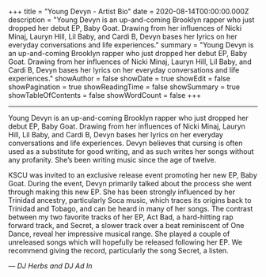 +++
title = "Young Devyn - Artist Bio"
date = 2020-08-14T00:00:00.000Z
description = "Young Devyn is an up-and-coming Brooklyn rapper who just dropped her debut EP, Baby Goat. Drawing from her influences of Nicki Minaj, Lauryn Hill, Lil Baby, and Cardi B, Devyn bases her lyrics on her everyday conversations and life experiences."
summary = "Young Devyn is an up-and-coming Brooklyn rapper who just dropped her debut EP, Baby Goat. Drawing from her influences of Nicki Minaj, Lauryn Hill, Lil Baby, and Cardi B, Devyn bases her lyrics on her everyday conversations and life experiences."
showAuthor = false
showDate = true
showEdit = false
showPagination = true
showReadingTime = false
showSummary = true
showTableOfContents = false
showWordCount = false
+++

***

Young Devyn is an up-and-coming Brooklyn rapper who just dropped her debut EP, Baby Goat. Drawing from her influences of Nicki Minaj, Lauryn Hill, Lil Baby, and Cardi B, Devyn bases her lyrics on her everyday conversations and life experiences. Devyn believes that cursing is often used as a substitute for good writing, and as such writes her songs without any profanity. She’s been writing music since the age of twelve.

KSCU was invited to an exclusive release event promoting her new EP, Baby Goat. During the event, Devyn primarily talked about the process she went through making this new EP. She has been strongly influenced by her Trinidad ancestry, particularly Soca music, which traces its origins back to Trinidad and Tobago, and can be heard in many of her songs. The contrast between my two favorite tracks of her EP, Act Bad, a hard-hitting rap forward track, and Secret, a slower track over a beat reminiscent of One Dance, reveal her impressive musical range. She played a couple of unreleased songs which will hopefully be released following her EP. We recommend giving the record, particularly the song Secret, a listen.

*— DJ Herbs and DJ Ad In*
